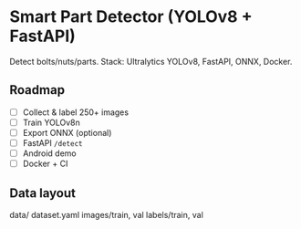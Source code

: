 # Smart Part Detector (YOLOv8 + FastAPI)
Detect bolts/nuts/parts. Stack: Ultralytics YOLOv8, FastAPI, ONNX, Docker.

## Roadmap
- [ ] Collect & label 250+ images
- [ ] Train YOLOv8n
- [ ] Export ONNX (optional)
- [ ] FastAPI `/detect`
- [ ] Android demo
- [ ] Docker + CI

## Data layout
data/
  dataset.yaml
  images/train, val
  labels/train, val

